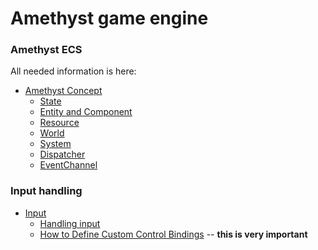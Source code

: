 # Amethyst game engine

### Amethyst ECS
All needed information is here:
* [Amethyst Concept](https://book.amethyst.rs/stable/concepts/intro.html)
    * [State](https://book.amethyst.rs/stable/concepts/state.html)
    * [Entity and Component](https://book.amethyst.rs/stable/concepts/entity_and_component.html)
    * [Resource](https://book.amethyst.rs/stable/concepts/resource.html)
    * [World](https://book.amethyst.rs/stable/concepts/world.html)
    * [System](https://book.amethyst.rs/stable/concepts/system.html)
    * [Dispatcher](https://book.amethyst.rs/stable/concepts/dispatcher.html)
    * [EventChannel](https://book.amethyst.rs/stable/concepts/event-channel.html)

### Input handling
* [Input](https://book.amethyst.rs/stable/input.html)
    * [Handling input](https://book.amethyst.rs/stable/input/handling_input.html)
    * [How to Define Custom Control Bindings](https://book.amethyst.rs/stable/input/how_to_define_custom_control_bindings.html#how-to-define-custom-control-bindings) -- **this is very important**